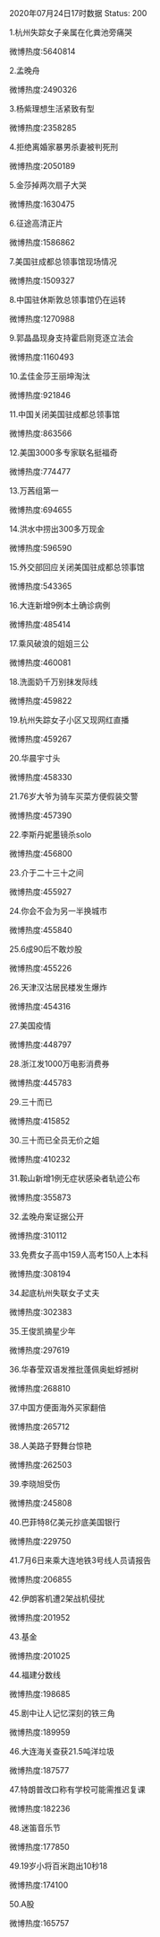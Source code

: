 2020年07月24日17时数据
Status: 200

1.杭州失踪女子亲属在化粪池旁痛哭

微博热度:5640814

2.孟晚舟

微博热度:2490326

3.杨紫理想生活紧致有型

微博热度:2358285

4.拒绝离婚家暴男杀妻被判死刑

微博热度:2050189

5.金莎掉两次扇子大哭

微博热度:1630475

6.征途高清正片

微博热度:1586862

7.美国驻成都总领事馆现场情况

微博热度:1509327

8.中国驻休斯敦总领事馆仍在运转

微博热度:1270988

9.郭晶晶现身支持霍启刚竞逐立法会

微博热度:1160493

10.孟佳金莎王丽坤淘汰

微博热度:921846

11.中国关闭美国驻成都总领事馆

微博热度:863566

12.美国3000多专家联名挺福奇

微博热度:774477

13.万茜组第一

微博热度:694655

14.洪水中捞出300多万现金

微博热度:596590

15.外交部回应关闭美国驻成都总领事馆

微博热度:543365

16.大连新增9例本土确诊病例

微博热度:485414

17.乘风破浪的姐姐三公

微博热度:460081

18.洗面奶千万别抹发际线

微博热度:459822

19.杭州失踪女子小区又现网红直播

微博热度:459267

20.华晨宇寸头

微博热度:458330

21.76岁大爷为骑车买菜方便假装交警

微博热度:457390

22.李斯丹妮墨镜杀solo

微博热度:456800

23.介于二十三十之间

微博热度:455927

24.你会不会为另一半换城市

微博热度:455840

25.6成90后不敢炒股

微博热度:455226

26.天津汉沽居民楼发生爆炸

微博热度:454316

27.美国疫情

微博热度:448797

28.浙江发1000万电影消费券

微博热度:445783

29.三十而已

微博热度:415852

30.三十而已全员无价之姐

微博热度:410232

31.鞍山新增1例无症状感染者轨迹公布

微博热度:355873

32.孟晚舟案证据公开

微博热度:310112

33.免费女子高中159人高考150人上本科

微博热度:308194

34.起底杭州失联女子丈夫

微博热度:302383

35.王俊凯摘星少年

微博热度:297619

36.华春莹双语发推批蓬佩奥蚍蜉撼树

微博热度:268810

37.中国方便面海外买家翻倍

微博热度:265712

38.人美路子野舞台惊艳

微博热度:262503

39.李晓旭受伤

微博热度:245808

40.巴菲特8亿美元抄底美国银行

微博热度:229750

41.7月6日来乘大连地铁3号线人员请报告

微博热度:206855

42.伊朗客机遭2架战机侵扰

微博热度:201952

43.基金

微博热度:201025

44.福建分数线

微博热度:198685

45.剧中让人记忆深刻的铁三角

微博热度:189959

46.大连海关查获21.5吨洋垃圾

微博热度:187577

47.特朗普改口称有学校可能需推迟复课

微博热度:182236

48.迷笛音乐节

微博热度:177850

49.19岁小将百米跑出10秒18

微博热度:174100

50.A股

微博热度:165757

